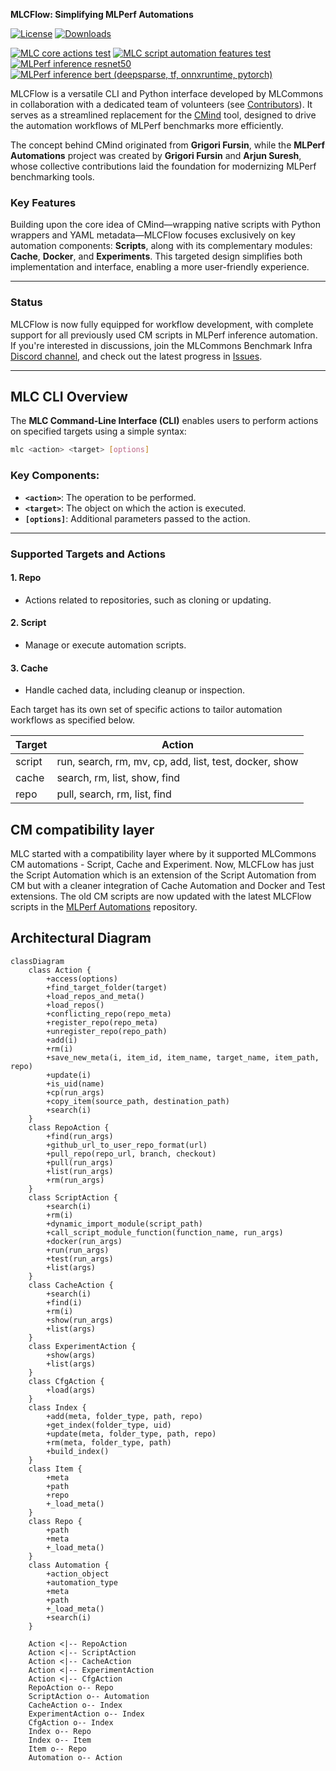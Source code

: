 **MLCFlow: Simplifying MLPerf Automations**

[![License](https://img.shields.io/badge/License-Apache%202.0-green)](LICENSE.md)
[![Downloads](https://static.pepy.tech/badge/mlcflow)](https://pepy.tech/project/mlcflow)

[![MLC core actions test](https://github.com/mlcommons/mlcflow/actions/workflows/test-mlc-core-actions.yaml/badge.svg)](https://github.com/mlcommons/mlcflow/actions/workflows/test-mlc-core-actions.yaml)
[![MLC script automation features test](https://github.com/mlcommons/mlperf-automations/actions/workflows/test-mlc-script-features.yml/badge.svg?cache-bust=1)](https://github.com/mlcommons/mlperf-automations/actions/workflows/test-mlc-script-features.yml)
[![MLPerf inference resnet50](https://github.com/mlcommons/mlcflow/actions/workflows/mlperf-inference-resnet50.yml/badge.svg)](https://github.com/mlcommons/mlcflow/actions/workflows/mlperf-inference-resnet50.yml)
[![MLPerf inference bert (deepsparse, tf, onnxruntime, pytorch)](https://github.com/mlcommons/mlcflow/actions/workflows/mlperf-inference-bert.yml/badge.svg)](https://github.com/mlcommons/mlcflow/actions/workflows/mlperf-inference-bert.yml)


MLCFlow is a versatile CLI and Python interface developed by MLCommons in collaboration with a dedicated team of volunteers (see [Contributors](CONTRIBUTORS.md)). It serves as a streamlined replacement for the [CMind](https://github.com/mlcommons/ck/tree/master/cm) tool, designed to drive the automation workflows of MLPerf benchmarks more efficiently. 

The concept behind CMind originated from **Grigori Fursin**, while the **MLPerf Automations** project was created by **Grigori Fursin** and **Arjun Suresh**, whose collective contributions laid the foundation for modernizing MLPerf benchmarking tools.

### Key Features
Building upon the core idea of CMind—wrapping native scripts with Python wrappers and YAML metadata—MLCFlow focuses exclusively on key automation components: **Scripts**, along with its complementary modules: **Cache**, **Docker**, and **Experiments**. This targeted design simplifies both implementation and interface, enabling a more user-friendly experience.

---

### Status
MLCFlow is now fully equipped for workflow development, with complete support for all previously used CM scripts in MLPerf inference automation. If you're interested in discussions, join the MLCommons Benchmark Infra [Discord channel](https://discord.gg/T9rHVwQFNX), and check out the latest progress in [Issues](https://github.com/mlcommons/mlcflow/issues).

---

## MLC CLI Overview

The **MLC Command-Line Interface (CLI)** enables users to perform actions on specified targets using a simple syntax:

```bash
mlc <action> <target> [options]
```

### Key Components:
- **`<action>`**: The operation to be performed.
- **`<target>`**: The object on which the action is executed.
- **`[options]`**: Additional parameters passed to the action.

---

### Supported Targets and Actions

#### 1. **Repo**
- Actions related to repositories, such as cloning or updating.

#### 2. **Script**
- Manage or execute automation scripts.

#### 3. **Cache**
- Handle cached data, including cleanup or inspection.

Each target has its own set of specific actions to tailor automation workflows as specified below.



| Target | Action          |
|--------|-----------------|
| script    | run, search, rm, mv, cp, add, list, test, docker, show          |
| cache    | search, rm, list, show, find          |
| repo    | pull, search, rm, list, find          |


## CM compatibility layer

MLC started with a compatibility layer where by it supported MLCommons CM automations - Script, Cache and Experiment. Now, MLCFLow has just the Script Automation which is an extension of the Script Automation from CM but with a cleaner integration of Cache Automation and Docker and Test extensions. The old CM scripts are now updated with the latest MLCFlow scripts in the [MLPerf Automations](https://github.com/mlcommons/mlperf-automations/tree/main/script) repository. 

## Architectural Diagram

```mermaid
classDiagram
    class Action {
        +access(options)
        +find_target_folder(target)
        +load_repos_and_meta()
        +load_repos()
        +conflicting_repo(repo_meta)
        +register_repo(repo_meta)
        +unregister_repo(repo_path)
        +add(i)
        +rm(i)
        +save_new_meta(i, item_id, item_name, target_name, item_path, repo)
        +update(i)
        +is_uid(name)
        +cp(run_args)
        +copy_item(source_path, destination_path)
        +search(i)
    }
    class RepoAction {
        +find(run_args)
        +github_url_to_user_repo_format(url)
        +pull_repo(repo_url, branch, checkout)
        +pull(run_args)
        +list(run_args)
        +rm(run_args)
    }
    class ScriptAction {
        +search(i)
        +rm(i)
        +dynamic_import_module(script_path)
        +call_script_module_function(function_name, run_args)
        +docker(run_args)
        +run(run_args)
        +test(run_args)
        +list(args)
    }
    class CacheAction {
        +search(i)
        +find(i)
        +rm(i)
        +show(run_args)
        +list(args)
    }
    class ExperimentAction {
        +show(args)
        +list(args)
    }
    class CfgAction {
        +load(args)
    }
    class Index {
        +add(meta, folder_type, path, repo)
        +get_index(folder_type, uid)
        +update(meta, folder_type, path, repo)
        +rm(meta, folder_type, path)
        +build_index()
    }
    class Item {
        +meta
        +path
        +repo
        +_load_meta()
    }
    class Repo {
        +path
        +meta
        +_load_meta()
    }
    class Automation {
        +action_object
        +automation_type
        +meta
        +path
        +_load_meta()
        +search(i)
    }

    Action <|-- RepoAction
    Action <|-- ScriptAction
    Action <|-- CacheAction
    Action <|-- ExperimentAction
    Action <|-- CfgAction
    RepoAction o-- Repo
    ScriptAction o-- Automation
    CacheAction o-- Index
    ExperimentAction o-- Index
    CfgAction o-- Index
    Index o-- Repo
    Index o-- Item
    Item o-- Repo
    Automation o-- Action
```

